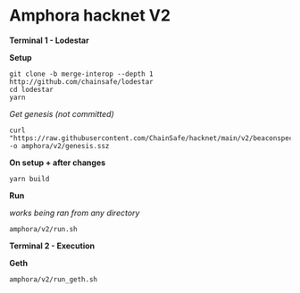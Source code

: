 # Amphora hacknet V2

**Terminal 1 - Lodestar**

**Setup**

```
git clone -b merge-interop --depth 1 http://github.com/chainsafe/lodestar
cd lodestar
yarn
```

_Get genesis (not committed)_

```
curl "https://raw.githubusercontent.com/ChainSafe/hacknet/main/v2/beaconspec/genesis.ssz" -o amphora/v2/genesis.ssz
```

**On setup + after changes**

```
yarn build
```

**Run**

_works being ran from any directory_

```
amphora/v2/run.sh
```

**Terminal 2 - Execution**

**Geth**

```
amphora/v2/run_geth.sh
```
